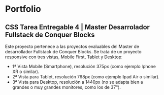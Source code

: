 # Portfolio
## CSS Tarea Entregable 4 | Master Desarrolador Fullstack  de Conquer Blocks
Este proyecto pertenece a las proyectos evaluables del Master de desarrollador Fullstack de Conquer Blocks.
Se trata de un proyecto responsive con tres vistas, Mobile First, Tablet y Desktop:
- 1ª Vista Mobile (Smartphone), resolución 375px (como ejemplo Iphone XR o similar).
- 2ª Vista para Tablet, resolución 768px (como ejemplo Ipad Air o similar).
- 3ª Vista para Desktop, resolución a 1440px (no se adapta bien a grandes o muy grandes monitores, como los de 37").
